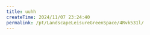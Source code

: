 ```yaml
---
title: uuhh
createTime: 2024/11/07 23:24:40
permalink: /pt/LandscapeLeisureGreenSpace/4Rvk531l/
---
```


